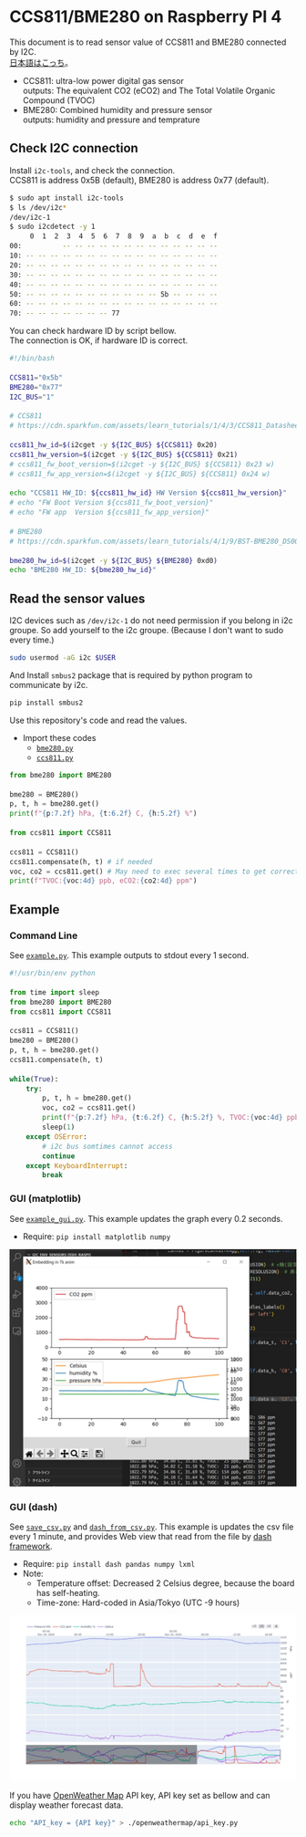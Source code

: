 # CCS811/BME280 on Raspberry PI 4

This document is to read sensor value of CCS811 and BME280 connected by I2C.  
[日本語はこっち](README_ja.md)。

* CCS811: ultra-low power digital gas sensor  
     outputs: The equivalent CO2 (eCO2) and The Total Volatile Organic Compound (TVOC)
* BME280: Combined humidity and pressure sensor  
     outputs: humidity and pressure and temprature

## Check I2C connection

Install `i2c-tools`, and check the connection.  
CCS811 is address 0x5B (default), BME280 is address 0x77 (default).

```sh
$ sudo apt install i2c-tools
$ ls /dev/i2c*
/dev/i2c-1
$ sudo i2cdetect -y 1
     0  1  2  3  4  5  6  7  8  9  a  b  c  d  e  f
00:          -- -- -- -- -- -- -- -- -- -- -- -- --
10: -- -- -- -- -- -- -- -- -- -- -- -- -- -- -- --
20: -- -- -- -- -- -- -- -- -- -- -- -- -- -- -- --
30: -- -- -- -- -- -- -- -- -- -- -- -- -- -- -- --
40: -- -- -- -- -- -- -- -- -- -- -- -- -- -- -- --
50: -- -- -- -- -- -- -- -- -- -- -- 5b -- -- -- --
60: -- -- -- -- -- -- -- -- -- -- -- -- -- -- -- --
70: -- -- -- -- -- -- -- 77
```

You can check hardware ID by script bellow.  
The connection is OK, if hardware ID is correct.

```bash
#!/bin/bash

CCS811="0x5b"
BME280="0x77"
I2C_BUS="1"

# CCS811
# https://cdn.sparkfun.com/assets/learn_tutorials/1/4/3/CCS811_Datasheet-DS000459.pdf

ccs811_hw_id=$(i2cget -y ${I2C_BUS} ${CCS811} 0x20)
ccs811_hw_version=$(i2cget -y ${I2C_BUS} ${CCS811} 0x21)
# ccs811_fw_boot_version=$(i2cget -y ${I2C_BUS} ${CCS811} 0x23 w)
# ccs811_fw_app_version=$(i2cget -y ${I2C_BUS} ${CCS811} 0x24 w)

echo "CCS811 HW_ID: ${ccs811_hw_id} HW Version ${ccs811_hw_version}"
# echo "FW Boot Version ${ccs811_fw_boot_version}"
# echo "FW app  Version ${ccs811_fw_app_version}"

# BME280
# https://cdn.sparkfun.com/assets/learn_tutorials/4/1/9/BST-BME280_DS001-10.pdf

bme280_hw_id=$(i2cget -y ${I2C_BUS} ${BME280} 0xd0)
echo "BME280 HW_ID: ${bme280_hw_id}"
```

## Read the sensor values

I2C devices such as `/dev/i2c-1` do not need permission if you belong in i2c groupe. So add yourself to the i2c groupe. (Because I don't want to sudo every time.)

```sh
sudo usermod -aG i2c $USER
```

And Install `smbus2` package that is required by python program to communicate by i2c.

```sh
pip install smbus2
```

Use this repository's code and read the values.

* Import these codes
     - [`bme280.py`](bme280.py)
     - [`ccs811.py`](ccs811.py)

```python
from bme280 import BME280

bme280 = BME280()
p, t, h = bme280.get()
print(f"{p:7.2f} hPa, {t:6.2f} C, {h:5.2f} %")

from ccs811 import CCS811

ccs811 = CCS811()
ccs811.compensate(h, t) # if needed
voc, co2 = ccs811.get() # May need to exec several times to get correct values
print(f"TVOC:{voc:4d} ppb, eCO2:{co2:4d} ppm")
```

## Example

### Command Line

See [`example.py`](example.py). This example outputs to stdout every 1 second.

```python
#!/usr/bin/env python

from time import sleep
from bme280 import BME280
from ccs811 import CCS811

ccs811 = CCS811()
bme280 = BME280()
p, t, h = bme280.get()
ccs811.compensate(h, t)

while(True):
    try:
        p, t, h = bme280.get()
        voc, co2 = ccs811.get()
        print(f"{p:7.2f} hPa, {t:6.2f} C, {h:5.2f} %, TVOC:{voc:4d} ppb, eCO2:{co2:4d} ppm")
        sleep(1)
    except OSError:
        # i2c bus somtimes cannot access
        continue
    except KeyboardInterrupt:
        break
```

### GUI (matplotlib)

See [`example_gui.py`](example_gui.py). This example updates the graph every 0.2 seconds.

* Require: `pip install matplotlib numpy`

![](images/example_gui_matplotlib.jpg)


### GUI (dash)

See [`save_csv.py`](save_csv.py) and [`dash_from_csv.py`](dash_from_csv.py). This example is updates the csv file every 1 minute, and provides Web view that read from the file by [dash framework](https://dash.plotly.com/).

* Require: `pip install dash pandas numpy lxml`
* Note:
     - Temperature offset: Decreased 2 Celsius degree, because the board has self-heating.
     - Time-zone: Hard-coded in Asia/Tokyo (UTC -9 hours)

![](images/example_gui_dash.jpg)

If you have [OpenWeather Map](https://openweathermap.org/) API key, API key set as bellow and can display weather forecast data.

```bash
echo "API_key = {API key}" > ./openweathermap/api_key.py
```
